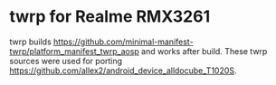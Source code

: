 # twrp for Realme RMX3261
twrp builds https://github.com/minimal-manifest-twrp/platform_manifest_twrp_aosp and works after build.
These twrp sources were used for porting https://github.com/allex2/android_device_alldocube_T1020S.
